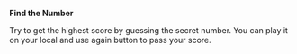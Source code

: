 **Find the Number**



Try to get the highest score by guessing the secret number.
You can play it on your local and use again button to pass your score.
